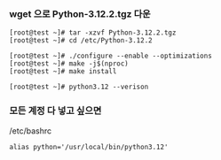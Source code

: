 
### wget 으로 Python-3.12.2.tgz 다운

```
[root@test ~]# tar -xzvf Python-3.12.2.tgz
[root@test ~]# cd /etc/Python-3.12.2

[root@test ~]# ./configure --enable --optimizations
[root@test ~]# make -j$(nproc)
[root@test ~]# make install

[root@test ~]# python3.12 --verison
```

### 모든 계정 다 넣고 싶으면 


/etc/bashrc

```
alias python='/usr/local/bin/python3.12'
```
